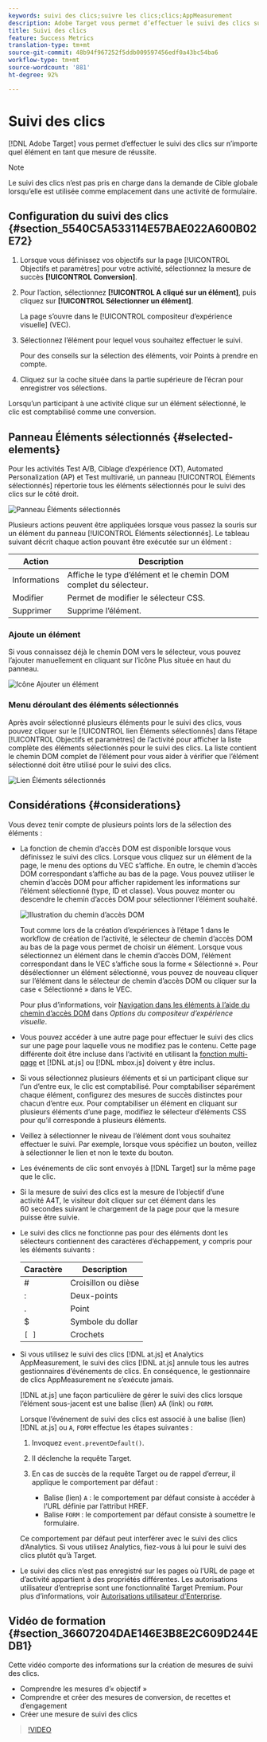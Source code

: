 ```yaml
---
keywords: suivi des clics;suivre les clics;clics;AppMeasurement
description: Adobe Target vous permet d’effectuer le suivi des clics sur n’importe quel élément en tant que mesure de réussite.
title: Suivi des clics
feature: Success Metrics
translation-type: tm+mt
source-git-commit: 48b94f967252f5ddb009597456edf0a43bc54ba6
workflow-type: tm+mt
source-wordcount: '881'
ht-degree: 92%

---
```



# Suivi des clics

[!DNL Adobe Target] vous permet d’effectuer le suivi des clics sur n’importe quel élément en tant que mesure de réussite.

>[!NOTE]
>
>Le suivi des clics n’est pas pris en charge dans la demande de Cible globale lorsqu’elle est utilisée comme emplacement dans une activité de formulaire.

## Configuration du suivi des clics {#section_5540C5A533114E57BAE022A600B02E72}

1. Lorsque vous définissez vos objectifs sur la page [!UICONTROL Objectifs et paramètres] pour votre activité, sélectionnez la mesure de succès **[!UICONTROL Conversion]**.
1. Pour l’action, sélectionnez **[!UICONTROL A cliqué sur un élément]**, puis cliquez sur **[!UICONTROL Sélectionner un élément]**.

   La page s’ouvre dans le [!UICONTROL compositeur d’expérience visuelle] (VEC).

1. Sélectionnez l’élément pour lequel vous souhaitez effectuer le suivi.

   Pour des conseils sur la sélection des éléments, voir Points à prendre en compte.

1. Cliquez sur la coche située dans la partie supérieure de l’écran pour enregistrer vos sélections.

Lorsqu’un participant à une activité clique sur un élément sélectionné, le clic est comptabilisé comme une conversion.

## Panneau Éléments sélectionnés {#selected-elements}

Pour les activités Test A/B, Ciblage d’expérience (XT), Automated Personalization (AP) et Test multivarié, un panneau [!UICONTROL Éléments sélectionnés] répertorie tous les éléments sélectionnés pour le suivi des clics sur le côté droit.

![Panneau Éléments sélectionnés](/help/c-activities/r-success-metrics/assets/selected-elements.png)

Plusieurs actions peuvent être appliquées lorsque vous passez la souris sur un élément du panneau [!UICONTROL Éléments sélectionnés]. Le tableau suivant décrit chaque action pouvant être exécutée sur un élément :

| Action | Description |
| --- | --- |
| Informations | Affiche le type d’élément et le chemin DOM complet du sélecteur. |
| Modifier | Permet de modifier le sélecteur CSS. |
| Supprimer | Supprime l’élément. |

### Ajoute un élément

Si vous connaissez déjà le chemin DOM vers le sélecteur, vous pouvez l’ajouter manuellement en cliquant sur l’icône Plus située en haut du panneau.

![Icône Ajouter un élément](/help/c-activities/r-success-metrics/assets/add-element.png)

### Menu déroulant des éléments sélectionnés

Après avoir sélectionné plusieurs éléments pour le suivi des clics, vous pouvez cliquer sur le [!UICONTROL lien Éléments sélectionnés] dans l’étape [!UICONTROL Objectifs et paramètres] de l’activité pour afficher la liste complète des éléments sélectionnés pour le suivi des clics. La liste contient le chemin DOM complet de l’élément pour vous aider à vérifier que l’élément sélectionné doit être utilisé pour le suivi des clics.

![Lien Éléments sélectionnés](/help/c-activities/r-success-metrics/assets/elements-selected-link.png)

## Considérations {#considerations}

Vous devez tenir compte de plusieurs points lors de la sélection des éléments :

* La fonction de chemin d’accès DOM est disponible lorsque vous définissez le suivi des clics. Lorsque vous cliquez sur un élément de la page, le menu des options du VEC s’affiche. En outre, le chemin d’accès DOM correspondant s’affiche au bas de la page. Vous pouvez utiliser le chemin d’accès DOM pour afficher rapidement les informations sur l’élément sélectionné (type, ID et classe). Vous pouvez monter ou descendre le chemin d’accès DOM pour sélectionner l’élément souhaité.

   ![Illustration du chemin d’accès DOM](/help/c-activities/r-success-metrics/assets/click-tracking-dom.png)

   Tout comme lors de la création d’expériences à l’étape 1 dans le workflow de création de l’activité, le sélecteur de chemin d’accès DOM au bas de la page vous permet de choisir un élément. Lorsque vous sélectionnez un élément dans le chemin d’accès DOM, l’élément correspondant dans le VEC s’affiche sous la forme « Sélectionné ». Pour désélectionner un élément sélectionné, vous pouvez de nouveau cliquer sur l’élément dans le sélecteur de chemin d’accès DOM ou cliquer sur la case « Sélectionné » dans le VEC.

   Pour plus d’informations, voir [Navigation dans les éléments à l’aide du chemin d’accès DOM](/help/c-experiences/c-visual-experience-composer/viztarget-options.md#dom-path) dans *Options du compositeur d’expérience visuelle*.

* Vous pouvez accéder à une autre page pour effectuer le suivi des clics sur une page pour laquelle vous ne modifiez pas le contenu. Cette page différente doit être incluse dans l’activité en utilisant la [fonction multi-page](/help/c-experiences/c-visual-experience-composer/multipage-activity.md#concept_277E096063E14813AC5D8EDFA1D2ED48) et [!DNL at.js] ou [!DNL mbox.js] doivent y être inclus.
* Si vous sélectionnez plusieurs éléments et si un participant clique sur l’un d’entre eux, le clic est comptabilisé. Pour comptabiliser séparément chaque élément, configurez des mesures de succès distinctes pour chacun d’entre eux. Pour comptabiliser un élément en cliquant sur plusieurs éléments d’une page, modifiez le sélecteur d’éléments CSS pour qu’il corresponde à plusieurs éléments.
* Veillez à sélectionner le niveau de l’élément dont vous souhaitez effectuer le suivi. Par exemple, lorsque vous spécifiez un bouton, veillez à sélectionner le lien et non le texte du bouton.
* Les événements de clic sont envoyés à [!DNL Target] sur la même page que le clic.
* Si la mesure de suivi des clics est la mesure de l’objectif d’une activité A4T, le visiteur doit cliquer sur cet élément dans les 60 secondes suivant le chargement de la page pour que la mesure puisse être suivie.
* Le suivi des clics ne fonctionne pas pour des éléments dont les sélecteurs contiennent des caractères d’échappement, y compris pour les éléments suivants :

   | Caractère | Description |
   |---|---|
   | # | Croisillon ou dièse |
   | : | Deux-points |
   | . | Point |
   | $ | Symbole du dollar |
   | `[ ]` | Crochets |

* Si vous utilisez le suivi des clics [!DNL at.js] et Analytics AppMeasurement, le suivi des clics [!DNL at.js] annule tous les autres gestionnaires d’événements de clics. En conséquence, le gestionnaire de clics AppMeasurement ne s’exécute jamais.

   [!DNL at.js] une façon particulière de gérer le suivi des clics lorsque l’élément sous-jacent est une balise (lien) `A`A (link) ou `FORM`.

   Lorsque l’événement de suivi des clics est associé à une balise (lien) [!DNL at.js] ou `A`, `FORM` effectue les étapes suivantes :

   1. Invoquez `event.preventDefault()`.

   1. Il déclenche la requête Target.

   1. En cas de succès de la requête Target ou de rappel d’erreur, il applique le comportement par défaut :

      * Balise (lien) `A` : le comportement par défaut consiste à accéder à l’URL définie par l’attribut HREF.
      * Balise `FORM` : le comportement par défaut consiste à soumettre le formulaire.

   Ce comportement par défaut peut interférer avec le suivi des clics d’Analytics. Si vous utilisez Analytics, fiez-vous à lui pour le suivi des clics plutôt qu’à Target.

* Le suivi des clics n’est pas enregistré sur les pages où l’URL de page et d’activité appartient à des propriétés différentes. Les autorisations utilisateur d’entreprise sont une fonctionnalité Target Premium. Pour plus d’informations, voir [Autorisations utilisateur d’Enterprise](/help/administrating-target/c-user-management/property-channel/property-channel.md).

## Vidéo de formation {#section_36607204DAE146E3B8E2C609D244EDB1}

Cette vidéo comporte des informations sur la création de mesures de suivi des clics.

* Comprendre les mesures d’« objectif »
* Comprendre et créer des mesures de conversion, de recettes et d’engagement
* Créer une mesure de suivi des clics

>[!VIDEO](https://video.tv.adobe.com/v/17380)